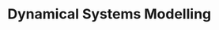 Dynamical Systems Modelling
==============
<!---
Lotka-Volterra population model solved using the Euler method. 

Example plot of population growth over time:

![Example plot](http://liannemeah.files.wordpress.com/2014/03/eg1.png)

Phase plane:

![Example plot](http://liannemeah.files.wordpress.com/2014/03/eg2.png)
-->
